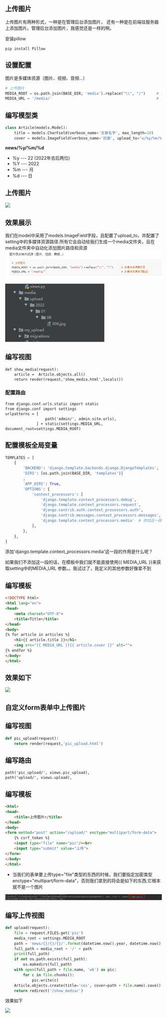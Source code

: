 ## 上传图片

上传图片有两种形式，一种是在管理后台添加图片， 还有一种是在前端往服务器上添加图片。管理后台添加图片，我感觉还是一样的啊。

安装pillow
```
pip install Pillow
```
## 设置配置

图片是多媒体资源（图片、视频、音频...）

```python
# 上传图片
MEDIA_ROOT = os.path.join(BASE_DIR, 'media').replace("\\", "/")		# 多媒体资源跟目录
MEDIA_URL = '/media/'												# 多媒体资源访问路径	
```

## 编写模型类

```python
class Article(models.Model):
    title = models.CharField(verbose_name='文章名字', max_length=10)
    cover = models.ImageField(verbose_name='封面', upload_to='u/%y/%m/%d')
```

**news/%y/%m/%d**

- %y  --- 22   (2022年去后两位)
- %Y  --- 2022
- %m --- 月
- %d  --- 日

## 上传图片



![](http://tp.jikedaohang.com/20191214224618_VylrR0_Screenshot.jpeg)



## 效果展示

我们在model中采用了models.ImageField字段，且配置了upload_to，并配置了setting中的多媒体资源路径.所有它会自动给我们生成一个media文件夹，且在media文件夹中自动化添加图片路径和资源![image-20220108231738651](image-20220108231738651.png)

![image-20220108232014111](image-20220108232014111.png)







## 编写视图

```
def show_media(request):
    article =  Article.objects.all()
    return render(request,'show_media.html',locals())
```

### 配置路由

```
from django.conf.urls.static import static
from django.conf import settings
urlpatterns = [
                  path('admin/', admin.site.urls),
              ] + static(settings.MEDIA_URL, document_root=settings.MEDIA_ROOT)
```

## 配置模板全局变量

```python
TEMPLATES = [
    {
        'BACKEND': 'django.template.backends.django.DjangoTemplates',
        'DIRS': [os.path.join(BASE_DIR, 'templates')]
        ,
        'APP_DIRS': True,
        'OPTIONS': {
            'context_processors': [
                'django.template.context_processors.debug',
                'django.template.context_processors.request',
                'django.contrib.auth.context_processors.auth',
                'django.contrib.messages.context_processors.messages',
                'django.template.context_processors.media'	# 添加这一段，是为了在模板中获取MEDIA_URLz
            ],
        },
    },
]
```

添加'django.template.context_processors.media'这一段的作用是什么呢？

如果我们不添加这一段的话，在模板中我们就不能直接使用{{ MEDIA_URL }}来获取setting中的MEDIA_URL 参数。。我试过了，我定义的其他参数好像拿不到





## 编写模板

```html
<!DOCTYPE html>
<html lang="en">
<head>
    <meta charset="UTF-8">
    <title>Title</title>
</head>
<body>
{% for article in articles %}
    <h1>{{ article.title }}</h1>
    <img src="{{ MEDIA_URL }}{{ article.cover }}" alt="">
{% endfor %}
</body>
</html>
```

## 效果如下

![](http://tp.jikedaohang.com/20191214225315_ilNyiU_Screenshot.jpeg)



## 自定义form表单中上传图片

## 编写视图

```python
def pic_upload(request):
    return render(request,'pic_upload.html')
```

## 编写路由

```
path('pic_upload/', views.pic_upload),
path('upload/', views.upload),
```

## 编写模板

```html 
<html>
<head>
    <title>上传图片</title>
</head>
<body>
<form method="post" action="/upload/" enctype="multipart/form-data">
    {% csrf_token %}
    <input type="file" name="pic"/><br>
    <input type="submit" value="上传">
</form>
</body>
</html>
```

- 当我们的表单要上传type="file"类型的东西的时候，我们要指定加密类型enctype="multipart/form-data"，否则我们拿到的将会是如下的东西,它根本就不是一个图片

![image-20220109231138546](image-20220109231138546.png)



## 编写上传视图

```python
def upload(request):
    file = request.FILES.get('pic')
    media_root = settings.MEDIA_ROOT
    path = 'news/{}/{}/{}/'.format(datetime.now().year, datetime.now().month, datetime.now().day)
    full_path = media_root + '/' + path
    print(full_path)
    if not os.path.exists(full_path):
        os.makedirs(full_path)
    with open(full_path + file.name, 'wb') as pic:
        for c in file.chunks():
            pic.write(c)
    Article.objects.create(title='ces', cover=path + file.name).save()
    return redirect('/show_media/')
```

效果如下

![](http://tp.jikedaohang.com/20191214232430_I9Z4fg_Screenshot.jpeg)



